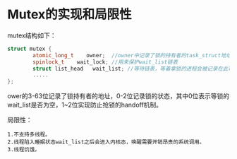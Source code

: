 # Mutex的实现和局限性

mutex结构如下：

```c++
struct mutex {
        atomic_long_t    owner;  //owner中记录了锁的持有者的task_struct地址，且低3bit记录了锁的状态
        spinlock_t    wait_lock; //用来保护wait_list链表
        struct list_head   wait_list; //等待链表，等着拿锁的进程会被记录在此list上，操作wait_list需要wait_lock的保护
        .....
};
```
ower的3-63位记录了锁持有者的地址，0-2位记录锁的状态，其中0位表示等锁的wait_list是否为空，1~2位实现防止抢锁的handoff机制。  

局限性：

    1.不支持多线程。
    2.线程陷入睡眠状态wait_list之后会进入内核态，唤醒需要开销昂贵的系统调用。
    3.线程饥饿。
